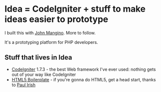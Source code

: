 Idea = CodeIgniter + stuff to make ideas easier to prototype
============================================================

I built this with [John Mangino](http://twitter.com/johnmangino). More to follow.

It's a prototyping platform for PHP developers.

Stuff that lives in Idea
------------------------

* [CodeIgniter](http://www.codeigniter.com) 1.7.3 - the best Web framework I've ever used: nothing gets out of your way like CodeIgniter
* [HTML5 Boilerplate](http://html5boilerplate.com/) - if you're gonna do HTML5, get a head start, thanks to [Paul Irish](http://paulirish.com/)